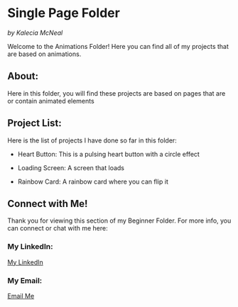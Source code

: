# Single Page Folder 
<em>by Kalecia McNeal</em>

Welcome to the Animations Folder! Here you can find all of my projects that are based on animations.

## About: 
Here in this folder, you will find these projects are based on pages that are or contain animated elements 

## Project List: 
Here is the list of projects I have done so far in this folder: 

- Heart Button: This is a pulsing heart button with a circle effect 

- Loading Screen: A screen that loads 

- Rainbow Card: A rainbow card where you can flip it

## Connect with Me!
Thank you for viewing this section of my Beginner Folder. For more info, you can connect or chat with me here: 

### My LinkedIn:
[My LinkedIn](https://www.linkedin.com/in/kalecia-mcneal/)

### My Email: 
[Email Me](mailto:kaleciamcneal@gmail.com)